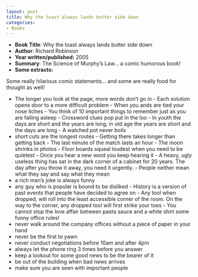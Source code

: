 ```yaml
---
layout: post
title: Why the toast always lands butter side down
categories:
- Books
---
```



- **Book Title**: Why the toast always lands butter side down
- **Author**: Richard Robinson
- **Year written/published:** 2005
- **Summary**: The Science of Murphy’s Law… a comic humorous book!
- **Some extracts:**

Some really hilarious comic statements… and some are really food for thought as well!

- The longer you look at the page, more words don’t go in
- Each solution opens door to a more difficult problem
- When you ands are tied your nose itches
- You think of 10 important things to remember just as you are falling asleep
- Crossword clues pop put in the loo
- In youth the days are short and the years are long; in old age the years are short and the days are long
- A watched pot never boils
- short cuts are the longest routes
- Getting there takes longer than getting back
- The last minute of the match lasts an hour
- The moon shrinks in photos
- Floor boards squeal loudest when you need to be quietest
- Once you hear a new word you keep hearing it
- A heavy, ugly useless thing has sat in the dark corner of a cabinet for 20 years. The day after you throw it away, you need it urgently.
- People neither mean what they say and say what they mean
- a rich man’s joke is always funny
- any guy who is popular is bound to be disliked
- History is a version of past events that people have decided to agree on
- Any tool when dropped, will roll into the least accessible corner of the room. On the way to the corner, any dropped tool will first strike your toes
- You cannot stop the love affair between pasta sauce and a white shirt some funny office rules!
- never walk around the company offices without a piece of paper in your hand
- never be the first to yawn
- never conduct negotiations before 10am and after 4pm
- always let the phone ring 3 times before you answer
- keep a lookout for some good news to be the bearer of it
- be out of the building when bad news arrives
- make sure you are seen with important people
